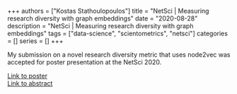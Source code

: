 +++
authors = ["Kostas Stathoulopoulos"]
title = "NetSci | Measuring research diversity with graph embeddings"
date = "2020-08-28"
description = "NetSci | Measuring research diversity with graph embeddings"
tags = ["data-science", "scientometrics", "netsci"]
categories = []
series = []
+++

My submission on a novel research diversity metric that uses node2vec was accepted for poster presentation at the NetSci 2020.

[Link to poster](https://drive.google.com/file/d/1AA5fOyVXzf5LTVZ3pK1U5ta1gWLlQz7l/view?usp=sharing)  
[Link to abstract](https://drive.google.com/file/d/1EaQJ6IkW7WG2ewn5H-k8bXXirEEMRa0W/view?usp=sharing)
